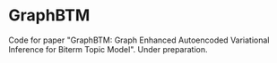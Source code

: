 # GraphBTM
Code for paper "GraphBTM: Graph Enhanced Autoencoded Variational Inference for Biterm Topic Model". Under preparation.
